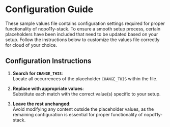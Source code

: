 # Configuration Guide

These sample values file contains configuration settings required for proper functionality of nopo11y-stack. To ensure a smooth setup process, certain placeholders have been included that need to be updated based on your setup. Follow the instructions below to customize the values file correctly for cloud of your choice.

## Configuration Instructions

1. **Search for `CHANGE_THIS`**:  
   Locate all occurrences of the placeholder `CHANGE_THIS` within the file.

2. **Replace with appropriate values**:  
   Substitute each match with the correct value(s) specific to your setup.

3. **Leave the rest unchanged**:  
   Avoid modifying any content outside the placeholder values, as the remaining configuration is essential for proper functionality of nopo11y-stack.
